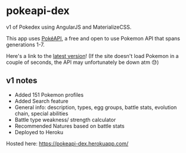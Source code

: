 pokeapi-dex
===================

v1 of Pokedex using AngularJS and MaterializeCSS.

This app uses [PokéAPI](https://pokeapi.co/), a free and open to use Pokemon API that spans generations 1-7.

Here's a link to the [latest version](https://pokeapi-dex.herokuapp.com)!
(If the site doesn't load Pokemon in a couple of seconds, the API may unfortunately be down atm :sweat:)

v1 notes
------
* Added 151 Pokemon profiles
* Added Search feature
* General info: description, types, egg groups, battle stats, evolution chain, special abilities
* Battle type weakness/ strength calculator
* Recommended Natures based on battle stats
* Deployed to Heroku

Hosted here: https://pokeapi-dex.herokuapp.com/
